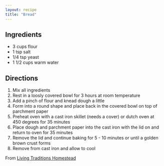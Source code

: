 ```yaml
---
layout: recipe
title: "Bread"
---
```


## Ingredients

- 3 cups flour
- 1 tsp salt
- 1/4 tsp yeast
- 1 1/2 cups warm water


## Directions
1. Mix all ingredients
2. Rest in a loosly covered bowl for 3 hours at room temperature
3. Add a pinch of flour and knead dough a little
4. Form into a round shape and place back in the covered bowl on top of parchment paper
5. Preheat oven with a cast iron skillet (needs a cover) or dutch oven at 450 degrees for 35 minutes
6. Place dough and parchment paper into the cast iron with the lid on and return to oven for 35 minutes
7. Remove the lid and continue baking for 5 - 10 minutes or until a golden brown crust forms
8. Remove from cast iron and allow to cool


From [Living Traditions Homestead](https://www.youtube.com/watch?v=LUO4BWNeR_8)